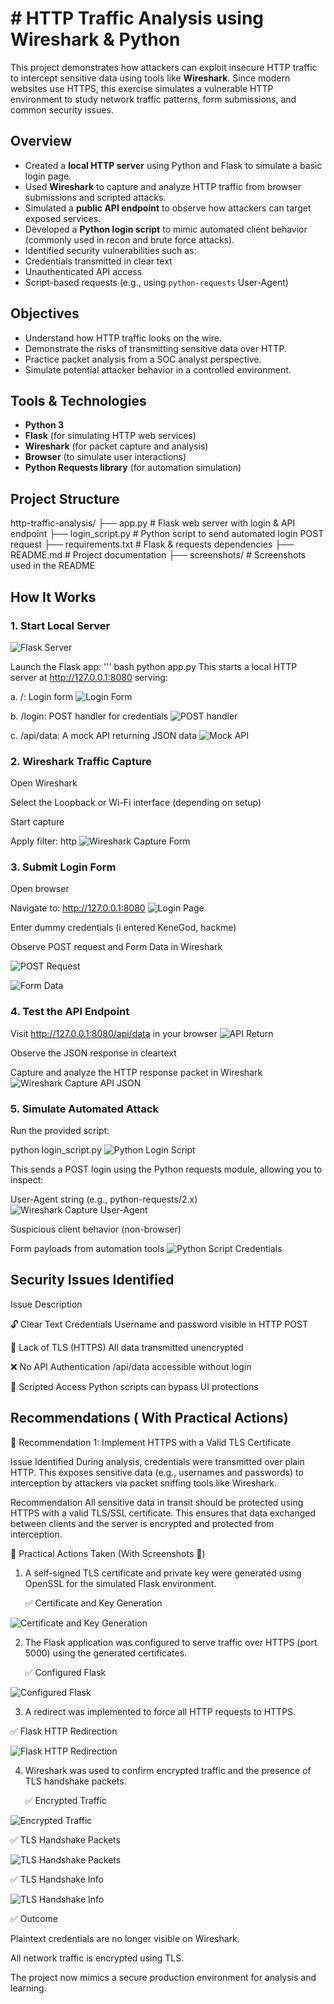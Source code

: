 # # HTTP Traffic Analysis using Wireshark & Python

This project demonstrates how attackers can exploit insecure HTTP traffic to intercept sensitive data using tools like **Wireshark**. Since modern websites use HTTPS, this exercise simulates a vulnerable HTTP environment to study network traffic patterns, form submissions, and common security issues.


## Overview

- Created a **local HTTP server** using Python and Flask to simulate a basic login page.
- Used **Wireshark** to capture and analyze HTTP traffic from browser submissions and scripted attacks.
- Simulated a **public API endpoint** to observe how attackers can target exposed services.
- Developed a **Python login script** to mimic automated client behavior (commonly used in recon and brute force attacks).
- Identified security vulnerabilities such as:
- Credentials transmitted in clear text
- Unauthenticated API access
- Script-based requests (e.g., using `python-requests` User-Agent)

## Objectives

- Understand how HTTP traffic looks on the wire.
- Demonstrate the risks of transmitting sensitive data over HTTP.
- Practice packet analysis from a SOC analyst perspective.
- Simulate potential attacker behavior in a controlled environment.

## Tools & Technologies

- **Python 3**
- **Flask** (for simulating HTTP web services)
- **Wireshark** (for packet capture and analysis)
- **Browser** (to simulate user interactions)
- **Python Requests library** (for automation simulation)

##  Project Structure
http-traffic-analysis/ 
├── app.py                 # Flask web server with login & API endpoint 
├── login_script.py        # Python script to send automated login POST request 
├── requirements.txt       # Flask & requests dependencies 
├── README.md              # Project documentation
├── screenshots/           # Screenshots used in the README
     
     
## How It Works

### 1. Start Local Server
![Flask Server](screenshots/Flask%20Server%20Running.png)

Launch the Flask app:
''' bash
python app.py
This starts a local HTTP server at http://127.0.0.1:8080 serving:

a. /: Login form ![Login Form](screenshots/Loginform.png)

b. /login: POST handler for credentials ![POST handler](screenshots/POSThandler.png)

c. /api/data: A mock API returning JSON data ![Mock API](screenshots/mockAPI.png)


### 2. Wireshark Traffic Capture

Open Wireshark

Select the Loopback or Wi-Fi interface (depending on setup)

Start capture

Apply filter: http
![Wireshark Capture Form](screenshots/Wireshark%20capture%20showing%20form%20data.png)


### 3. Submit Login Form

Open browser

Navigate to: http://127.0.0.1:8080
![Login Page](screenshots/Login%20form%20page%20.png)

Enter dummy credentials (i entered KeneGod, hackme)


Observe POST request and Form Data in Wireshark

![POST Request](screenshots/postrequest.png)


![Form Data](screenshots/credentials.png)


### 4. Test the API Endpoint

Visit http://127.0.0.1:8080/api/data in your browser
![API Return](screenshots/MockAPIreturningJSONdata.png)

Observe the JSON response in cleartext

Capture and analyze the HTTP response packet in Wireshark
![Wireshark Capture API JSON](screenshots/Wireshark%20capture%20of%20API%20JSON%20response.png)


### 5. Simulate Automated Attack

Run the provided script:

python login_script.py
![Python Login Script](screenshots/Simpleloginscript.png)


This sends a POST login using the Python requests module, allowing you to inspect:

User-Agent string (e.g., python-requests/2.x)
![Wireshark Capture User-Agent](screenshots/Wireshark%20User-Agent%20Header.png)

Suspicious client behavior (non-browser)

Form payloads from automation tools
![Python Script Credentials](screenshots/Pythonscriptlogincredentials.png)

## Security Issues Identified

Issue    Description

🔓 Clear Text Credentials	Username and password visible in HTTP POST

🛑 Lack of TLS (HTTPS)	All data transmitted unencrypted

❌ No API Authentication	/api/data accessible without login

🤖 Scripted Access	Python scripts can bypass UI protections

## Recommendations ( With Practical Actions)

🔐 Recommendation 1: Implement HTTPS with a Valid TLS Certificate

Issue Identified
During analysis, credentials were transmitted over plain HTTP. This exposes sensitive data (e.g., usernames and passwords) to interception by attackers via packet sniffing tools like Wireshark.

Recommendation
All sensitive data in transit should be protected using HTTPS with a valid TLS/SSL certificate. This ensures that data exchanged between clients and the server is encrypted and protected from interception.


🔧 Practical Actions Taken (With Screenshots 📸)

1. A self-signed TLS certificate and private key were generated using OpenSSL for the simulated Flask environment.

   ✅ Certificate and Key Generation

 ![Certificate and Key Generation](screenshots/Certificateandkeygeneration.png)


2. The Flask application was configured to serve traffic over HTTPS (port 5000) using the generated certificates.

   ✅ Configured Flask

 ![Configured Flask](screenshots/ConfiguredFlask.png)  


3. A redirect was implemented to force all HTTP requests to HTTPS.
   
✅ Flask HTTP Redirection

![Flask HTTP Redirection](screenshots/FlaskHTTPredirection.png)


4. Wireshark was used to confirm encrypted traffic and the presence of TLS handshake packets.

   ✅ Encrypted Traffic

![Encrypted Traffic](screenshots/encryptedcredentials.png)   

✅ TLS Handshake Packets

![TLS Handshake Packets](screenshots/TLShandshake.png)

✅ TLS Handshake Info

![TLS Handshake Info](screenshots/TLSHANDSHAKEINFO.png)


✅ Outcome

Plaintext credentials are no longer visible on Wireshark.

All network traffic is encrypted using TLS.

The project now mimics a secure production environment for analysis and learning.














